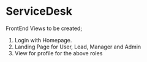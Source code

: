 # ServiceDesk
FrontEnd
Views to be created;
1. Login with Homepage.
2. Landing Page for User, Lead, Manager and Admin
3. View for profile for the above roles

